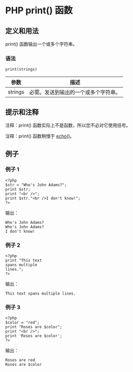 # PHP print() 函数



## 定义和用法

print() 函数输出一个或多个字符串。

### 语法

```
print(strings)
```

| 参数 | 描述 |
| --- | --- |
| strings | 必需。发送到输出的一个或多个字符串。 |

## 提示和注释

注释：print() 函数实际上不是函数，所以您不必对它使用括号。

注释：print() 函数稍慢于 [echo()](/php/func_string_echo.asp "PHP echo() 函数")。

## 例子

### 例子 1

```
<?php
$str = "Who's John Adams?";
print $str;
print "<br />";
print $str."<br />I don't know!";
?>
```

输出：

```
Who's John Adams?
Who's John Adams?
I don't know!
```

### 例子 2

```
<?php
print "This text
spans multiple
lines.";
?>
```

输出：

```
This text spans multiple lines.
```

### 例子 3

```
<?php
$color = "red";
print "Roses are $color";
print "<br />";
print 'Roses are $color';
?>
```

输出：

```
Roses are red
Roses are $color
```



